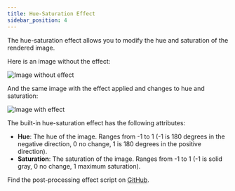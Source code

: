 ```yaml
---
title: Hue-Saturation Effect
sidebar_position: 4
---
```


The hue-saturation effect allows you to modify the hue and saturation of the rendered image.

Here is an image without the effect:

![Image without effect](/img/user-manual/graphics/posteffects/without-effects.png)

And the same image with the effect applied and changes to hue and saturation:

![Image with effect](/img/user-manual/graphics/posteffects/with-hue-saturation.png)

The built-in hue-saturation effect has the following attributes:

* **Hue**: The hue of the image. Ranges from -1 to 1 (-1 is 180 degrees in the negative direction, 0 no change, 1 is 180 degrees in the positive direction).
* **Saturation**: The saturation of the image. Ranges from -1 to 1 (-1 is solid gray, 0 no change, 1 maximum saturation).

Find the post-processing effect script on [GitHub][3].

[3]: https://github.com/playcanvas/engine/blob/main/scripts/posteffects/posteffect-huesaturation.js
